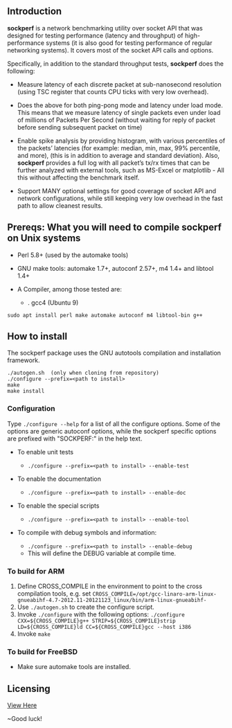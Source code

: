 ## Introduction

**sockperf** is a network benchmarking utility over socket API that was designed for testing performance (latency and throughput) of high-performance systems (it is also good for testing performance of regular networking systems). It covers most of the socket API calls and options.

Specifically, in addition to the standard throughput tests, **sockperf** does the following:

  * Measure latency of each discrete packet at sub-nanosecond resolution (using TSC register that counts CPU ticks with very low overhead).
  
  * Does the above for both ping-pong mode and latency under load mode. This means that we measure latency of single packets even under load of millions of Packets Per Second (without waiting for reply of packet before sending subsequent packet on time)
  
  * Enable spike analysis by providing histogram, with various percentiles of the packets’ latencies (for example: median, min, max, 99% percentile, and more), (this is in addition to average and standard deviation). Also, **sockperf** provides a full log with all packet’s tx/rx times that can be further analyzed with external tools, such as MS-Excel or matplotlib - All this without affecting the benchmark itself.
  
  * Support MANY optional settings for good coverage of socket API and network configurations, while still keeping very low overhead in the fast path to allow cleanest results.
  
## Prereqs: What you will need to compile sockperf on Unix systems

   * Perl 5.8+ (used by the automake tools)

   * GNU make tools: automake 1.7+, autoconf 2.57+, m4 1.4+ and libtool 1.4+

   * A Compiler, among those tested are:
    
     * . gcc4 (Ubuntu 9)

   `sudo apt install perl make automake autoconf m4 libtool-bin g++`

## How to install

  The sockperf package uses the GNU autotools compilation and installation
  framework.
```  
./autogen.sh  (only when cloning from repository)
./configure --prefix=<path to install>
make
make install
 ```
### Configuration

   Type `./configure --help` for a list of all the configure
   options. Some of the options are generic autoconf options, while the sockperf
   specific options are prefixed with "SOCKPERF:" in the help text.
   
 * To enable unit tests
   * `./configure --prefix=<path to install> --enable-test`

 * To enable the documentation
   * `./configure --prefix=<path to install> --enable-doc`

 * To enable the special scripts
   * `./configure --prefix=<path to install> --enable-tool`

 * To compile with debug symbols and information:
   * `./configure --prefix=<path to install> --enable-debug`
   * This will define the DEBUG variable at compile time.

### To build for ARM

1) Define CROSS_COMPILE in the environment to point to the cross compilation tools, e.g.
set `CROSS_COMPILE=/opt/gcc-linaro-arm-linux-gnueabihf-4.7-2012.11-20121123_linux/bin/arm-linux-gnueabihf-`
2) Use `./autogen.sh` to create the configure script.
3) Invoke `./configure` with the following options:
`./configure CXX=${CROSS_COMPILE}g++ STRIP=${CROSS_COMPILE}strip
LD=${CROSS_COMPILE}ld CC=${CROSS_COMPILE}gcc --host i386`
4) Invoke `make`

### To build for FreeBSD

* Make sure automake tools are installed.

## Licensing

   [View Here](https://github.com/Mellanox/sockperf/blob/sockperf_v2/copying)

~Good luck!


